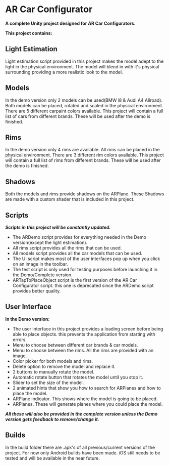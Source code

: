 # AR Car Configurator

**A complete Unity project designed for AR Car Configurators.**

**This project contains:**

## Light Estimation

Light estimation script provided in this project makes the model adept to the light in the physical environment.
The model will blend in with it's physical surrounding providing a more realistic look to the model.

## Models

In the demo version only 2 models can be used(BMW i8 & Audi A4 Allroad).
Both models can be placed, rotated and scaled in the physical environment.
There are 5 different carpaint colors available.
This project will contain a full list of cars from different brands. These will be used after the demo is finished.

## Rims

In the demo version only 4 rims are available.
All rims can be placed in the physical environment.
There are 3 different rim colors available.
This project will contain a full list of rims from different brands. These will be used after the demo is finished.

## Shadows

Both the models and rims provide shadows on the ARPlane.
These Shadows are made with a custom shader that is included in this project.

## Scripts

***Scripts in this project will be constantly updated.***
- The ARDemo script provides for everything needed in the Demo version(except the light estimation).
- All rims script provides all the rims that can be used.
- All models script provides all the car models that can be used.
- The UI script makes most of the user interfaces pop up when you click on an image in the toolbar.
- The test script is only used for testing purposes before launching it in the Demo/Complete version.
- ARTapToPlaceObject script is the first version of the AR Car Configurator script. this one is deprecated since the ARDemo script provides better quality.

## User Interface

**In the Demo version:**
- The user interface in this project provides a loading screen before being able to place objects. this prevents the application from starting with errors.
- Menu to choose between different car brands & car models.
- Menu to choose between the rims. All the rims are provided with an image.
- Color picker for both models and rims.
- Delete option to remove the model and replace it.
- 2 buttons to manually rotate the model.
- Automatic rotate button that rotates the model until you stop it.
- Slider to set the size of the model.
- 2 animated hints that show you how to search for ARPlanes and how to place the model.
- ARPlane indicator. This shows where the model is going to be placed.
- ARPlanes. These will generate planes where you could place the model.

***All these will also be provided in the complete version unless the Demo version gets feedback to remove/change it.***

## Builds

In the build folder there are .apk's of all previous/current versions of the project.
For now only Android builds have been made.
iOS still needs to be tested and will be available in the near future.